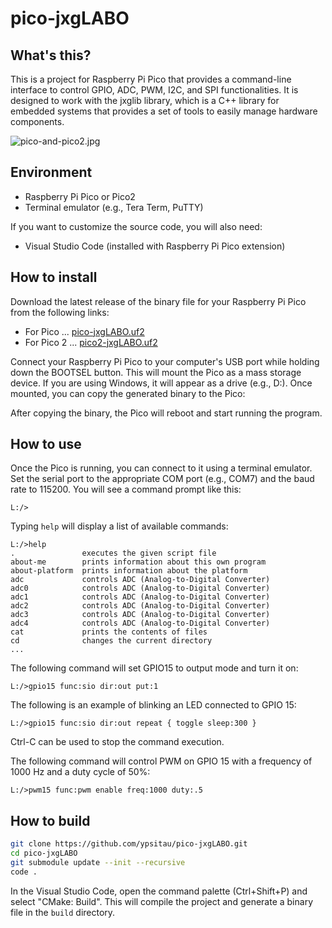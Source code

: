 # pico-jxgLABO

## What's this?

This is a project for Raspberry Pi Pico that provides a command-line interface to control GPIO, ADC, PWM, I2C, and SPI functionalities. It is designed to work with the jxglib library, which is a C++ library for embedded systems that provides a set of tools to easily manage hardware components.

![pico-and-pico2.jpg](/pico-jxgLABO/images/pico-and-pico2.jpg)

## Environment

- Raspberry Pi Pico or Pico2
- Terminal emulator (e.g., Tera Term, PuTTY)

If you want to customize the source code, you will also need:

- Visual Studio Code (installed with Raspberry Pi Pico extension)

## How to install

Download the latest release of the binary file for your Raspberry Pi Pico from the following links:

- For Pico ... [pico-jxgLABO.uf2](https://github.com/ypsitau/pico-jxgLABO/releases/latest/download/pico-jxgLABO.uf2)
- For Pico 2 ... [pico2-jxgLABO.uf2](https://github.com/ypsitau/pico-jxgLABO/releases/latest/download/pico2-jxgLABO.uf2)

Connect your Raspberry Pi Pico to your computer's USB port while holding down the BOOTSEL button. This will mount the Pico as a mass storage device. If you are using Windows, it will appear as a drive (e.g., D:). Once mounted, you can copy the generated binary to the Pico:

After copying the binary, the Pico will reboot and start running the program.

## How to use

Once the Pico is running, you can connect to it using a terminal emulator. Set the serial port to the appropriate COM port (e.g., COM7) and the baud rate to 115200. You will see a command prompt like this:

```text
L:/>
```

Typing `help` will display a list of available commands:

```text
L:/>help
.               executes the given script file
about-me        prints information about this own program
about-platform  prints information about the platform
adc             controls ADC (Analog-to-Digital Converter)
adc0            controls ADC (Analog-to-Digital Converter)
adc1            controls ADC (Analog-to-Digital Converter)
adc2            controls ADC (Analog-to-Digital Converter)
adc3            controls ADC (Analog-to-Digital Converter)
adc4            controls ADC (Analog-to-Digital Converter)
cat             prints the contents of files
cd              changes the current directory
...
```

The following command will set GPIO15 to output mode and turn it on:

```text
L:/>gpio15 func:sio dir:out put:1
```

The following is an example of blinking an LED connected to GPIO 15:

```text
L:/>gpio15 func:sio dir:out repeat { toggle sleep:300 }
```

Ctrl-C can be used to stop the command execution.

The following command will control PWM on GPIO 15 with a frequency of 1000 Hz and a duty cycle of 50%:

```text
L:/>pwm15 func:pwm enable freq:1000 duty:.5
```

## How to build

```bash
git clone https://github.com/ypsitau/pico-jxgLABO.git
cd pico-jxgLABO
git submodule update --init --recursive
code .
```

In the Visual Studio Code, open the command palette (Ctrl+Shift+P) and select "CMake: Build". This will compile the project and generate a binary file in the `build` directory.
